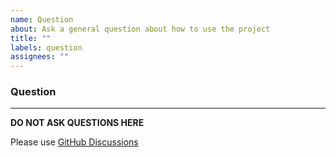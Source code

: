 ```yaml
---
name: Question
about: Ask a general question about how to use the project
title: ""
labels: question
assignees: ""
---
```


### Question

---

**DO NOT ASK QUESTIONS HERE**

Please use [GitHub Discussions](https://github.com/tallguyjenks/PyRM/discussions)

